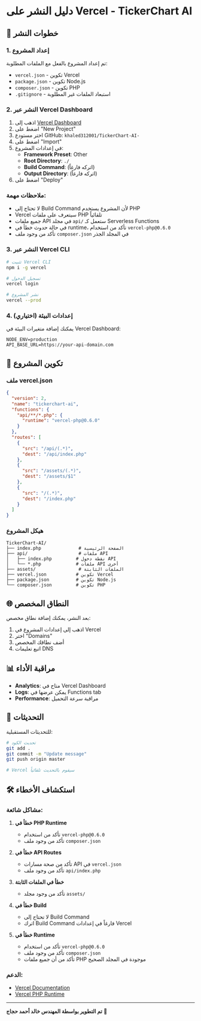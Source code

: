 # دليل النشر على Vercel - TickerChart AI

## 🚀 خطوات النشر

### 1. إعداد المشروع

تم إعداد المشروع بالفعل مع الملفات المطلوبة:
- `vercel.json` - تكوين Vercel
- `package.json` - تكوين Node.js
- `composer.json` - تكوين PHP
- `.gitignore` - استبعاد الملفات غير المطلوبة

### 2. النشر عبر Vercel Dashboard

1. اذهب إلى [Vercel Dashboard](https://vercel.com/dashboard)
2. اضغط على "New Project"
3. اختر مستودع GitHub: `khaled312001/TickerChart-AI-`
4. اضغط على "Import"
5. في إعدادات المشروع:
   - **Framework Preset**: Other
   - **Root Directory**: `./`
   - **Build Command**: (اتركه فارغاً)
   - **Output Directory**: (اتركه فارغاً)
6. اضغط على "Deploy"

### ملاحظات مهمة:
- لا تحتاج إلى Build Command لأن المشروع يستخدم PHP
- Vercel سيتعرف على ملفات PHP تلقائياً
- جميع ملفات API في مجلد `api/` ستعمل كـ Serverless Functions
- في حالة حدوث خطأ في runtime، تأكد من استخدام `vercel-php@0.6.0`
- تأكد من وجود ملف `composer.json` في المجلد الجذر

### 3. النشر عبر Vercel CLI

```bash
# تثبيت Vercel CLI
npm i -g vercel

# تسجيل الدخول
vercel login

# نشر المشروع
vercel --prod
```

### 4. إعدادات البيئة (اختياري)

يمكنك إضافة متغيرات البيئة في Vercel Dashboard:

```env
NODE_ENV=production
API_BASE_URL=https://your-api-domain.com
```

## 🔧 تكوين المشروع

### ملف vercel.json
```json
{
  "version": 2,
  "name": "tickerchart-ai",
  "functions": {
    "api/**/*.php": {
      "runtime": "vercel-php@0.6.0"
    }
  },
  "routes": [
    {
      "src": "/api/(.*)",
      "dest": "/api/index.php"
    },
    {
      "src": "/assets/(.*)",
      "dest": "/assets/$1"
    },
    {
      "src": "/(.*)",
      "dest": "/index.php"
    }
  ]
}
```

### هيكل المشروع
```
TickerChart-AI/
├── index.php              # الصفحة الرئيسية
├── api/                   # ملفات API
│   ├── index.php         # نقطة دخول API
│   └── *.php             # ملفات API أخرى
├── assets/                # الملفات الثابتة
├── vercel.json           # تكوين Vercel
├── package.json          # تكوين Node.js
└── composer.json         # تكوين PHP
```

## 🌐 النطاق المخصص

بعد النشر، يمكنك إضافة نطاق مخصص:

1. اذهب إلى إعدادات المشروع في Vercel
2. اختر "Domains"
3. أضف نطاقك المخصص
4. اتبع تعليمات DNS

## 📊 مراقبة الأداء

- **Analytics**: متاح في Vercel Dashboard
- **Logs**: يمكن عرضها في Functions tab
- **Performance**: مراقبة سرعة التحميل

## 🔄 التحديثات

للتحديثات المستقبلية:

```bash
# تحديث الكود
git add .
git commit -m "Update message"
git push origin master

# Vercel سيقوم بالتحديث تلقائياً
```

## 🛠️ استكشاف الأخطاء

### مشاكل شائعة:

1. **خطأ في PHP Runtime**
   - تأكد من استخدام `vercel-php@0.6.0`
   - تأكد من وجود ملف `composer.json`

2. **خطأ في API Routes**
   - تأكد من صحة مسارات API في `vercel.json`
   - تأكد من وجود ملف `api/index.php`

3. **خطأ في الملفات الثابتة**
   - تأكد من وجود مجلد `assets/`

4. **خطأ في Build**
   - لا تحتاج إلى Build Command
   - اترك Build Command فارغاً في إعدادات Vercel

5. **خطأ في Runtime**
   - تأكد من استخدام `vercel-php@0.6.0`
   - تأكد من وجود ملف `composer.json`
   - تأكد من أن جميع ملفات PHP موجودة في المجلد الصحيح

### الدعم:
- [Vercel Documentation](https://vercel.com/docs)
- [Vercel PHP Runtime](https://vercel.com/docs/runtimes#official-runtimes/php)

---

**تم التطوير بواسطة المهندس خالد أحمد حجاج** 🚀 